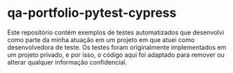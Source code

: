 # qa-portfolio-pytest-cypress
Este repositório contém exemplos de testes automatizados que desenvolvi como parte da minha atuação em um projeto em que atuei como desenvolvedora de teste. Os testes foram originalmente implementados em um projeto privado, e por isso, o código aqui foi adaptado para remover ou alterar qualquer informação confidencial.
